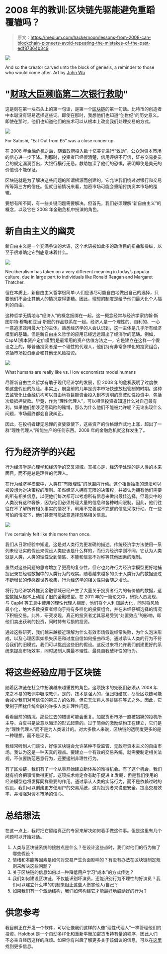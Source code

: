 # 2008 年的教训:区块链先驱能避免重蹈覆辙吗？

> 原文：<https://medium.com/hackernoon/lessons-from-2008-can-blockchain-pioneers-avoid-repeating-the-mistakes-of-the-past-edf87364b349>

![](img/543b00cbe12c81cca260084be080962f.png)

And so the creator carved unto the block of genesis, a reminder to those who would come after. Art by [John Wu](http://priorart.ca)

# "[财政大臣濒临第二次银行救助](https://www.thetimes.co.uk/article/chancellor-alistair-darling-on-brink-of-second-bailout-for-banks-n9l382mn62h)"

这是刻在第一块石头上的第一句话，是第一个[区块链](https://hackernoon.com/tagged/blockchain)的第一句话。比特币的创造者中本聪没有轻易选择这些词。即使在那时，我想他们也知道“创世纪”的历史意义。即使在那时，他们也知道他们的技术可以从根本上改变我们处理交易的方式。

![](img/1ad867ff77d318eb5764122c903ed6c6.png)

For Satoshi, “Eat Out from £5” was a close runner up.

在 2008 年金融危机之后，随着政府投入数十亿美元进行“救助”，公众对资本市场的信心进一步下降。到那时，投资者已经很清楚，信用评级不可信，证券交易委员会的规定漏洞百出，大银行横行无忌。救助加深了他们的恐惧，表明即使是美元的价值也不能保证。

区块链就是为了解决这些问题的所谓根源而创建的，它允许我们绕过对银行和交易所等第三方的信任。但就目前情况来看，加密市场可能会重蹈传统资本市场的覆辙。

要想有所不同，有一些关键问题需要解决。但首先，我们必须理解“新自由主义”的概念，以及它在 2008 年金融危机中扮演的角色。

# **新自由主义的幽灵**

新自由主义是一个充满争议的术语，这个术语被如此多的政治目的扭曲和操纵，以至于很难确定它到底意味着什么。

![](img/23897486c60e10c9eb424ebbf670e029.png)

Neoliberalism has taken on a very different meaning in today’s popular culture, due in large part to individuals like Ronald Reagan and Margaret Thatcher.

但在本质上，新自由主义哲学很简单:人们应该尽可能自由地做出自己的选择，只要他们不会让其他人的情况变得更糟。因此，理想的制度是给予他们最大化个人福利的自由。

这种哲学无情地与“经济人”的概念捆绑在一起，这一概念经常与经济学家约翰·斯图尔特·穆勒和亚当·斯密的作品联系在一起。经济人是一个理性的、自利的、一心一意追求效用最大化的主体。熟悉经济学的人会认识到，这一主体是几乎所有经济模型的基础。但是新自由主义哲学的应用已经远远超出了经济学的范畴。例如，CapM(资本资产定价模型)是最常用的资产估值方法之一，它是建立在这样一个假设之上的，即普通投资者是一个理性的代理人，他们持有非常多样化的投资组合，包括市场投资组合和其他无风险投资。

![](img/9a2745128b49957cf972dfb46410bc1e.png)

What humans are really like vs. How economists model humans

尽管新自由主义哲学有助于现代经济学的发展，但 2008 年的危机表明了过度依赖这些假设的危险。事实上，崩盘前的几年是资本市场快速放松管制的时期。这种去监管化让金融机构可以自由地将巨额资金投入到不透明的高波动性投资中，包括次级抵押贷款。毕竟，作为“理性代理人”，可以相信投资者知道什么对自己最有利。如果他们想涉足高风险的赌博，那么为什么他们不能被允许呢？无论出现什么问题，市场最终都会自我纠正。

因此，在投机者肆无忌惮的贪婪驱使下，这些资产的价格爆炸式地上涨，超出了一群“理性代理人”所能生产的任何东西。2008 年的金融危机就这样发生了。

# 行为经济学的兴起

行为经济学是心理学和经济学的交叉领域。其核心是，经济学处理的是人类的本来面目，而不是总是理性的代理人。

在行为经济学模型中，人类在“有限理性”的范围内行动。这个相当抽象的想法可以被设想为对决策权的限制。虽然经济人拥有无限的决策权，并被认为拥有他们需要的所有相关信息，以便他们每次都可以考虑所有信息来做出最佳选择，但现实中的人类没有这种奢侈，因为他们必须处理大量的信息和各种时间限制。因此，他们往往在不了解所有相关事实的情况下，利用不完善或不完整的信息采取行动。在一些可怕的情况下，他们甚至可能故意选择忽略相关信息。

![](img/a1ac88c132f35c4da8a79cee7f6cc3b6.png)

I’ve certainly felt like this more than once.

我们从日常经验中知道，这是对人类行为更准确的描述。传统经济学方法使用一系列未经证实的假设来假设人类应该是什么样的，而行为经济学则不同，它认为人类就是人类，人类的理性受到情感、本能和信息不对称等其他因素的限制。

虽然对这些问题的思考增加了更高的复杂性，但它也允许行为经济学模型更好地捕捉记录在经验数据中的人类行为的现实。随着越来越多的关于人类行为的数据通过不断增长的传感器世界收集，行为经济学的相关性只会随之增长。

将行为经济学外推到金融领域已经产生了大量关于投资者行为的有价值的数据，这些数据从根本上动摇了旧的金融模型。在 2011 年的一篇论文中，研究人员发现，与 CapM 等工具中使用的理性代理人相反，他们将个人利润最大化，同时将风险最小化，绝大多数投资者倾向于持有多样化的投资组合，并在未经仔细选择的情况下积极交易。此外，研究发现，真正的投资者尤其容易受到“处置效应”的影响，即他们卖出获利的投资，同时持有亏损的投资。

通过这些研究，我们越来越接近理解为什么有效市场假说经常失败，为什么泡沫形成，以及心理因素如损失厌恶和过度自信如何扭曲市场。通过承认人类的行为不符合我们的旧模式，我们可以挑战这些旧的假设。这反过来将允许我们创建更好的系统来提高市场效率，同时遏制人类最不理性、最具自我破坏性的行为。

# 将这些经验应用于区块链

随着区块链在社会中扮演越来越重要的角色，这项技术的先驱们必须从 2008 年来之不易的教训中吸取教训。是的，技术是强大的，但归根结底，尽管区块链可能会减少我们对可信任的第三方的依赖，但它无法将人类排除在等式之外。因此，它受制于困扰传统金融的许多人类非理性问题。

看看目前的情况，那些过去的错误可能会重复。加密货币市场一直被猖獗的投机所主导。白皮书是故意以晦涩的形式起草的。过于简单的激励结构正在建立，它们是为“理性代理人”而不是为人类设计的。对大多数人来说，区块链的透明度更多的是一种理想，而不是现实。

我经常听到人们谈论，好像区块链会允许某种不受监管、无政府资本主义的自由市场。我认为这是一种天真的观点。要建立一个有效的交易系统，就需要制定相关法规，不仅要防范恶意行为，还要遏制非理性行为。

有了区块链，我们有了一个从零开始建立新体系的难得机会。有了这个机会，我们就有机会把事情做得更好。这项技术肯定会有助于促进 it 发展，但是我们使用的经济模型也将发挥同样重要的作用。通过承认人类的实际行为，而不是依赖过时的假设，我们可以创建更方便用户的交易系统，这对投资者来说更安全，提高交易效率，并增强对资本市场的信心。

# 总结想法

在这一点上，我将把它留给真正的专家来解决如何着手做这件事。但是这里有几个问题可以开始对话。

1.  人类与区块链系统的接触点是什么？在设计这些点时，我们对他们的行为做了哪些假设？
2.  情绪和本能等因素是如何对交易产生负面影响的？有没有办法在区块链制定规则来解决这些问题？
3.  关于区块链的信息如何以一种降低用户学习“成本”的方式传达？
4.  我们如何建设区块链，不仅能识别坏演员，还能识别行为不理性的好演员？我们可以建立什么样的机制来阻止这些人伤害他人/自己？
5.  如果我们有一个激励结构，我们如何构建它才能最好地鼓励好的行为？

# **供您参考**

我目前正在开发一个软件，可以让像我们这样的人像“理性代理人”一样管理他们的投资。Holdbot 是一个自动多样化和重新平衡加密货币持有量的程序，因此人们不必亲自经历这样的麻烦。如果你有兴趣了解更多关于该倡议的信息，可以在[这里](https://www.hodlbot.io/?utm_source=Hackernoon&utm_medium=blog&utm_campaign=Lesson%20from%202008)找到更多信息。